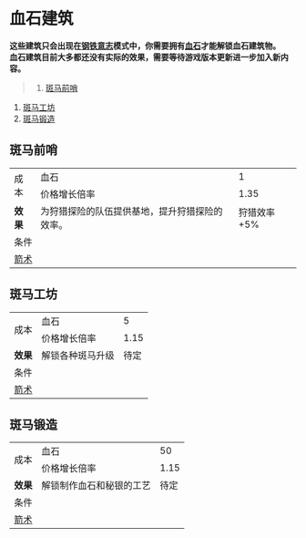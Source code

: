 # 血石建筑
**这些建筑只会出现在<a href="?file=002-常用资料/007-挑战模式#钢铁意志">钢铁意志</a>模式中，你需要拥有<a href="?file=003-资源大全/57-血石">血石</a>才能解锁血石建筑物。<br>血石建筑目前大多都还没有实际的效果，需要等待游戏版本更新进一步加入新内容。**

>1. [斑马前哨](#斑马前哨 "斑马前哨")
1. [斑马工坊](#斑马工坊 "斑马工坊")
1. [斑马锻造](#斑马锻造 "斑马锻造")


## 斑马前哨
<table class="wikitable">
	<tbody>
		<tr>
			<td rowspan="2">
							成本
			</td>
			<td>
							血石
			</td>
			<td>
							1
			</td>
		<tr>
			<td>
						价格增长倍率
			</td>
			<td>
						1.35
			</td>
		</tr>
		<tr>
			<td rowspan="1">
				<strong>
							效果
				</strong>
			</td>
			<td>
						为狩猎探险的队伍提供基地，提升狩猎探险的效率。
			</td>
			<td>
				狩猎效率+5%
				</a>
			</td>
		</tr>
		</tr>
		<tr>
			<td colspan="3">
						条件
			</td>
		</tr>
		<tr>
			<td colspan="3">
				<a href="?file=001-猫咪百科/03-科学/01-科学#箭术">
							箭术
				</a>
			</td>
		</tr>
	</tbody>
</table>

## 斑马工坊
<table class="wikitable">
	<tbody>
		<tr>
			<td rowspan="2">
							成本
			</td>
			<td>
							血石
			</td>
			<td>
							5
			</td>
		<tr>
			<td>
						价格增长倍率
			</td>
			<td>
						1.15
			</td>
		</tr>
		<tr>
			<td rowspan="1">
				<strong>
							效果
				</strong>
			</td>
			<td>
						解锁各种斑马升级
			</td>
			<td>
				待定
				</a>
			</td>
		</tr>
		</tr>
		<tr>
			<td colspan="3">
						条件
			</td>
		</tr>
		<tr>
			<td colspan="3">
				<a href="?file=001-猫咪百科/03-科学/01-科学#箭术">
							箭术
				</a>
			</td>
		</tr>
	</tbody>
</table>

## 斑马锻造
<table class="wikitable">
	<tbody>
		<tr>
			<td rowspan="2">
							成本
			</td>
			<td>
							血石
			</td>
			<td>
							50
			</td>
		<tr>
			<td>
						价格增长倍率
			</td>
			<td>
						1.15
			</td>
		</tr>
		<tr>
			<td rowspan="1">
				<strong>
							效果
				</strong>
			</td>
			<td>
						解锁制作血石和秘银的工艺
			</td>
			<td>
				待定
				</a>
			</td>
		</tr>
		</tr>
		<tr>
			<td colspan="3">
						条件
			</td>
		</tr>
		<tr>
			<td colspan="3">
				<a href="?file=001-猫咪百科/03-科学/01-科学#箭术">
							箭术
				</a>
			</td>
		</tr>
	</tbody>
</table>
